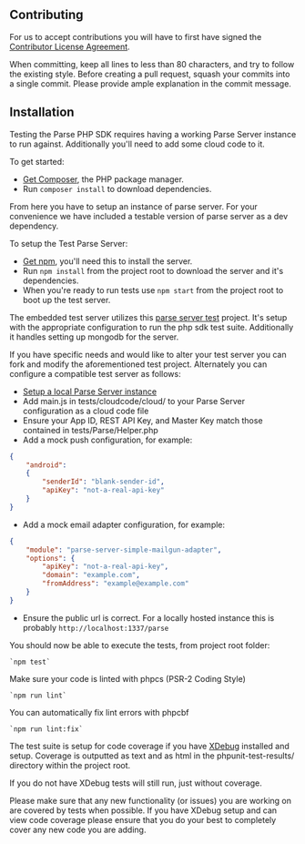 Contributing
------------

For us to accept contributions you will have to first have signed the
[Contributor License Agreement].

When committing, keep all lines to less than 80 characters, and try to
follow the existing style. Before creating a pull request, squash your commits
into a single commit. Please provide ample explanation in the commit message.

Installation
------------

Testing the Parse PHP SDK requires having a working Parse Server instance to run against.
Additionally you'll need to add some cloud code to it.

To get started:

* [Get Composer], the PHP package manager.
* Run `composer install` to download dependencies.

From here you have to setup an instance of parse server.
For your convenience we have included a testable version of parse server as a dev dependency.

To setup the Test Parse Server:
* [Get npm], you'll need this to install the server.
* Run `npm install` from the project root to download the server and it's dependencies.
* When you're ready to run tests use `npm start` from the project root to boot up the test server.

The embedded test server utilizes this [parse server test] project.
It's setup with the appropriate configuration to run the php sdk test suite.
Additionally it handles setting up mongodb for the server.

If you have specific needs and would like to alter your test server you can fork and modify the aforementioned test project.
Alternately you can configure a compatible test server as follows:

* [Setup a local Parse Server instance]
* Add main.js in tests/cloudcode/cloud/ to your Parse Server configuration as a cloud code file
* Ensure your App ID, REST API Key, and Master Key match those contained in tests/Parse/Helper.php
* Add a mock push configuration, for example:
```json
{
    "android":
    {
        "senderId": "blank-sender-id",
        "apiKey": "not-a-real-api-key"
    }
}
```
* Add a mock email adapter configuration, for example:
```json
{
    "module": "parse-server-simple-mailgun-adapter",
    "options": {
        "apiKey": "not-a-real-api-key",
        "domain": "example.com",
        "fromAddress": "example@example.com"
    }
}
```
* Ensure the public url is correct. For a locally hosted instance this is probably ```http://localhost:1337/parse```


You should now be able to execute the tests, from project root folder:

    `npm test`

Make sure your code is linted with phpcs (PSR-2 Coding Style)

    `npm run lint`

You can automatically fix lint errors with phpcbf

    `npm run lint:fix`

The test suite is setup for code coverage if you have [XDebug] installed and setup.
Coverage is outputted as text and as html in the phpunit-test-results/ directory within the project root.

If you do not have XDebug tests will still run, just without coverage.

Please make sure that any new functionality (or issues) you are working on are covered by tests when possible.
If you have XDebug setup and can view code coverage please ensure that you do your best to completely cover any new code you are adding.

[Get Composer]: https://getcomposer.org/download/
[Get npm]: https://www.npmjs.com/get-npm
[Contributor License Agreement]: https://developers.facebook.com/opensource/cla
[XDebug]: https://xdebug.org/
[parse server test]: https://github.com/montymxb/parse-server-test
[Setup a local Parse Server instance]: https://github.com/parse-community/parse-server#user-content-locally
